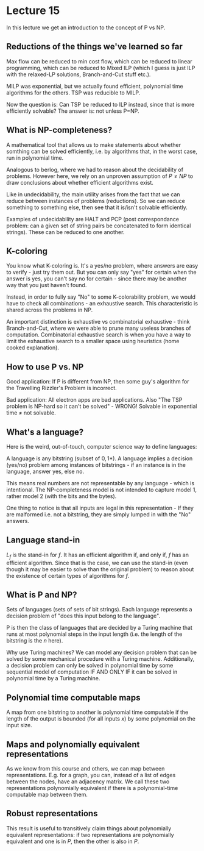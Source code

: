 # Lecture 15

In this lecture we get an introduction to the concept of P vs NP.

## Reductions of the things we've learned so far

Max flow can be reduced to min cost flow, which can be reduced to linear
programming, which can be reduced to Mixed ILP (which I guess is just ILP with
the relaxed-LP solutions, Branch-and-Cut stuff etc.).

MILP was exponential, but we actually found efficient, polynomial time
algorithms for the others. TSP was reducible to MILP.

Now the question is: Can TSP be reduced to ILP instead, since that is more
efficiently solvable? The answer is: not unless P=NP.

## What is NP-completeness?

A mathematical tool that allows us to make statements about whether somthing can
be solved efficiently, i.e. by algorithms that, in the worst case, run in
polynomial time.

Analogous to berlog, where we had to reason about the decidability of problems.
However here, we rely on an unproven assumption of $P\neq NP$ to draw
conclusions about whether efficient algorithms exist.

Like in undecidability, the main utility arises from the fact that we can reduce
between instances of problems (reductions). So we can reduce something to
something else, then see that it is/isn't solvable efficiently.

Examples of undecidability are HALT and PCP (post correspondance problem: can a
given set of string pairs be concatenated to form identical strings). These can
be reduced to one another.

## K-coloring

You know what K-coloring is. It's a yes/no problem, where answers are easy to
verify - just try them out. But you can only say "yes" for certain when the
answer is yes, you can't say no for certain - since there may be another way
that you just haven't found.

Instead, in order to fully say "No" to some K-colorability problem, we would
have to check all combinations - an exhaustive search. This characteristic is
shared across the problems in NP.

An important distinction is exhaustive vs combinatorial exhaustive - think
Branch-and-Cut, where we were able to prune many useless branches of
computation. Combinatorial exhaustive search is when you have a way to limit the
exhaustive search to a smaller space using heuristics (home cooked explanation).

## How to use P vs. NP

Good application: If P is different from NP, then some guy's algorithm for the
Travelling Rizzler's Problem is incorrect.

Bad application: All electron apps are bad applications. Also "The TSP problem
is NP-hard so it can't be solved" - WRONG! Solvable in exponential time $\neq$
not solvable.

## What's a language?

Here is the weird, out-of-touch, computer science way to define languages:

A language is any bitstring (subset of ${0, 1}*$). A language implies a decision
(yes/no) problem among instances of bitstrings - if an instance is in the
language, answer yes, else no.

This means real numbers are not representable by any language - which is
intentional. The NP-completeness model is not intended to capture model 1,
rather model 2 (with the bits and the bytes).

One thing to notice is that all inputs are legal in this representation - If
they are malformed i.e. not a bitstring, they are simply lumped in with the
"No" answers.

## Language stand-in

$L_f$ is the stand-in for $f$. It has an efficient algorithm if, and only if,
$f$ has an efficient algorithm. Since that is the case, we can use the stand-in
(even though it may be easier to solve than the original problem) to reason
about the existence of certain types of algorithms for $f$.

## What is P and NP?

Sets of languages (sets of sets of bit strings). Each language represents a
decision problem of "does this input belong to the language".

P is then the class of languages that are decided by a Turing machine that runs
at most polynomial steps in the input length (i.e. the length of the bitstring
is the $n$ here).

Why use Turing machines? We can model any decision problem that can be solved by
some mechanical procedure with a Turing machine. Additionally, a decision
problem can only be solved in polynomial time by some sequential model of
computation IF AND ONLY IF it can be solved in polynomial time by a Turing
machine.

## Polynomial time computable maps

A map from one bitstring to another is polynomial time computable if the length
of the output is bounded (for all inputs $x$) by some polynomial on the input size.

## Maps and polynomially equivalent representations

As we know from this course and others, we can map between representations. E.g.
for a graph, you can, instead of a list of edges between the nodes, have an
adjacency matrix. We call these two representations polynomially equivalent if
there is a polynomial-time computable map between them.

## Robust representations

This result is useful to transitively claim things about polynomially equivalent
representations: if two representations are polynomially equivalent and one is
in $P$, then the other is also in $P$.

